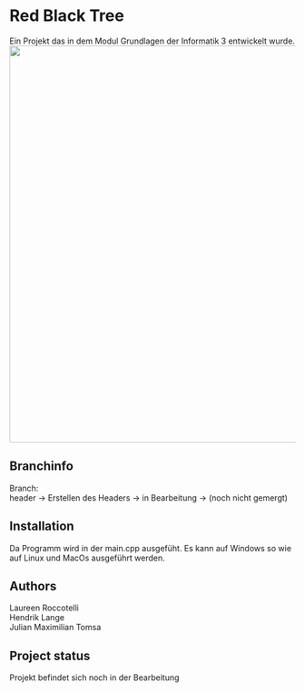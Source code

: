 # Red Black Tree

Ein Projekt das in dem Modul Grundlagen der Informatik 3 entwickelt wurde. <br/>
<img src="https://martin-thoma.com/images/2012/07/red-black-tree1.png" width="700px"/>

## Branchinfo

Branch: <br/>
header -> Erstellen des Headers -> in Bearbeitung -> (noch nicht gemergt) <br/>

## Installation
Da Programm wird in der main.cpp ausgefüht.
Es kann auf Windows so wie auf Linux und MacOs ausgeführt werden.

## Authors
Laureen Roccotelli <br/>
Hendrik Lange <br/>
Julian Maximilian Tomsa

## Project status
Projekt befindet sich noch in der Bearbeitung
